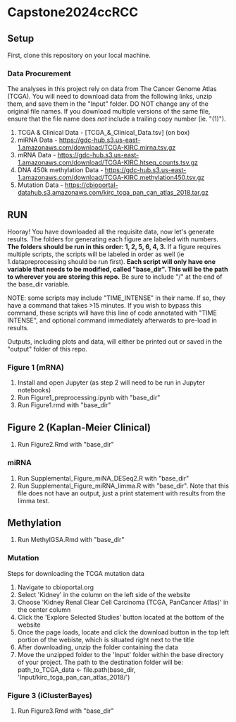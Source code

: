 # Capstone2024ccRCC

## Setup 
First, clone this repository on your local machine. 

### Data Procurement
The analyses in this project rely on data from The Cancer Genome Atlas (TCGA). You will need to download data from the following links, unzip them, and save them in the "Input" folder. DO NOT change any of the original file names. If you download multiple versions of the same file, ensure that the file name does *not* include a trailing copy number (ie. "(1)"). 

1. TCGA & Clinical Data - [TCGA_&_Clinical_Data.tsv] (on box)
2. miRNA Data - https://gdc-hub.s3.us-east-1.amazonaws.com/download/TCGA-KIRC.mirna.tsv.gz
3. mRNA Data - https://gdc-hub.s3.us-east-1.amazonaws.com/download/TCGA-KIRC.htseq_counts.tsv.gz
4. DNA 450k methylation Data - https://gdc-hub.s3.us-east-1.amazonaws.com/download/TCGA-KIRC.methylation450.tsv.gz
5. Mutation Data - https://cbioportal-datahub.s3.amazonaws.com/kirc_tcga_pan_can_atlas_2018.tar.gz


## RUN
Hooray! You have downloaded all the requisite data, now let's generate results. The folders for generating each figure are labeled with numbers. **The folders should be run in this order: 1, 2, 5, 6, 4, 3.** If a figure requires multiple scripts, the scripts will be labeled in order as well (ie 1.datapreprocessing should be run first). **Each script will only have one variable that needs to be modified, called "base_dir". This will be the path to wherever you are storing this repo.** Be sure to include "/" at the end of the base_dir variable. 

NOTE: some scripts may include "TIME_INTENSE" in their name. If so, they have a command that takes >15 minutes. If you wish to bypass this command, these scripts will have this line of code annotated with "TIME INTENSE", and optional command immediately afterwards to pre-load in results. 

Outputs, including plots and data, will either be printed out or saved in the "output" folder of this repo. 

### Figure 1 (mRNA)
1. Install and open Jupyter (as step 2 will need to be run in Jupyter notebooks)
2. Run Figure1_preprocessing.ipynb with "base_dir"
3. Run Figure1.rmd with "base_dir"

## Figure 2 (Kaplan-Meier Clinical)
1. Run Figure2.Rmd with "base_dir"

### miRNA
1. Run Supplemental_Figure_miNA_DESeq2.R with "base_dir"
2. Run Supplemental_Figure_miRNA_limma.R with "base_dir". Note that this file does not have an output, just a print statement with results from the limma test.

## Methylation
1. Run MethylGSA.Rmd with "base_dir"

### Mutation
Steps for downloading the TCGA mutation data
1. Navigate to cbioportal.org
2. Select 'Kidney' in the column on the left side of the website
3. Choose 'Kidney Renal Clear Cell Carcinoma (TCGA, PanCancer Atlas)' in the center column
4. Click the 'Explore Selected Studies' button located at the bottom of the website
5. Once the page loads, locate and click the download button in the top left portion of the webiste, which is situated right next to the title
6. After downloading, unzip the folder containing the data
7. Move the unzipped folder to the 'Input' folder within the base directory of your project. The path to the destination folder will be:
   path_to_TCGA_data <- file.path(base_dir, 'Input/kirc_tcga_pan_can_atlas_2018/')

### Figure 3 (iClusterBayes)
1. Run Figure3.Rmd with "base_dir"
